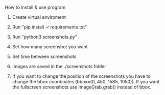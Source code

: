 How to install & use program

1. Create virtual enviroment

2. Run "pip install -r requirements.txt"

3. Run "python3 screenshots.py"

4. Set how many screenshot you want

5. Set time between screenshots

6. Images are saved in the ./screenshots folder

7. If you want to change the position of the screenshots you have to change the bbox coordinates (bbox=(0, 450, 1585, 1050)). If you want the fullscreen screenshots use ImageGrab.grab() instead of bbox.